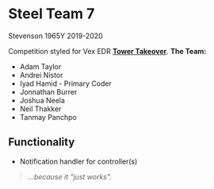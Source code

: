 **Steel Team 7**
===
Stevenson 1965Y 2019-2020

Competition styled for Vex EDR [**Tower Takeover**](https://www.vexrobotics.com/vexedr/competition/vrc-current-game "VEX Current Game").
**The Team:**
- Adam Taylor
- Andrei Nistor
- Iyad Hamid - Primary Coder
- Jonnathan Burrer
- Joshua Neela
- Neil Thakker
- Tanmay Panchpo
	
**Functionality**
---
- Notification handler for controller(s)


>*...because it "just works".*
